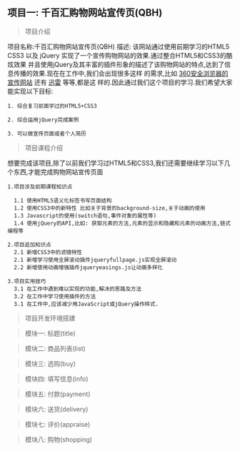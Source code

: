 ## 项目一: 千百汇购物网站宣传页(QBH)

> 项目介绍
  
  项目名称:千百汇购物网站宣传页(QBH)
  描述: 该网站通过使用前期学习的HTML5 CSS3 以及 jQuery 实现了一个宣传购物网站的效果.通过整合HTML5和CSS3的酷炫效果
        并且使用jQuery及其丰富的插件形象的描述了该购物网站的特点,达到了信息传播的效果.现在在工作中,我们会出现很多这样
        的需求,比如 [360安全浏览器的宣传网站](http://se.360.cn/)  还有 [迅雷](http://www.xunlei.com/) 等等,都是这
        样的.因此通过我们这个项目的学习.我们希望大家能实现以下目标:
        
    1. 综合复习前面学过的HTML5+CSS3

    2. 综合运用jQuery完成案例

    3. 可以做宣传页面或者个人简历

> 项目课程介绍

  想要完成该项目,除了以前我们学习过HTML5和CSS3,我们还需要继续学习以下几个东西,才能完成购物网站宣传页面

    1.项目涉及前期课程知识点

      1.1 使用HTML5语义化标签书写页面结构
      1.2 使用CSS3中的新特性 比如关于背景的background-size,关于动画的使用
      1.3 Javascript的使用(switch语句,事件对象的属性等)
      1.4 使用jQuery的API,比如: 获取元素的方法,元素的显示和隐藏和元素的动画方法,链式编程等

    2.项目追加知识点
      2.1 新增CSS3中的滤镜特性
      2.1 新增学习使用全屏滚动插件jqueryfullpage.js实现全屏滚动
      2.2 新增使用动画增强插件jqueryeasings.js让动画多样化

    3.项目实用技巧
      3.1 在工作中遇到难以实现的功能,解决的思路及方法
      3.2 在工作中学习使用插件的方法
      3.1 在工作中,应该减少用JavaScript或jQuery操作样式.

> 项目开发环境搭建

> 模块一: 标题(title) 

> 模块二: 商品列表(list)

> 模块三: 选购(buy) 

> 模块四: 填写信息(info)

> 模块五: 付款(payment) 

> 模块六: 送货(delivery) 

> 模块七: 评价(appraise) 

> 模块八: 购物(shopping)


